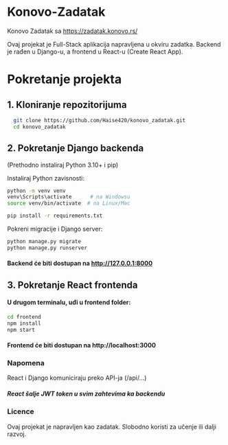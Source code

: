 # Konovo-Zadatak
Konovo Zadatak sa https://zadatak.konovo.rs/


Ovaj projekat je Full-Stack aplikacija napravljena u okviru zadatka.
Backend je rađen u Django-u, a frontend u React-u (Create React App).

# Pokretanje projekta

## 1. Kloniranje repozitorijuma
```bash
  git clone https://github.com/Haise420/konovo_zadatak.git
  cd konovo_zadatak
```

## 2. Pokretanje Django backenda
  (Prethodno instaliraj Python 3.10+ i pip)
  
  Instaliraj Python zavisnosti:
  ```bash
  python -m venv venv
  venv\Scripts\activate      # na Windowsu
  source venv/bin/activate  # na Linux/Mac
  
  pip install -r requirements.txt
  ```
  Pokreni migracije i Django server:
  ```bash
  python manage.py migrate
  python manage.py runserver
   ```
  
  #### Backend će biti dostupan na http://127.0.0.1:8000


## 3. Pokretanje React frontenda
 #### U drugom terminalu, uđi u frontend folder:
  
  ```bash
  cd frontend
  npm install
  npm start
  ```
  #### Frontend će biti dostupan na http://localhost:3000
  

### Napomena
  React i Django komuniciraju preko API-ja (/api/...)

##### React šalje JWT token u svim zahtevima ka backendu

### Licence
Ovaj projekat je napravljen kao zadatak. Slobodno koristi za učenje ili dalji razvoj.
